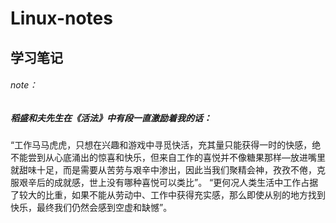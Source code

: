# Linux-notes

## 学习笔记

###### note：
##### 稻盛和夫先生在《活法》中有段一直激励着我的话：

“工作马马虎虎，只想在兴趣和游戏中寻觅快活，充其量只能获得一时的快感，绝不能尝到从心底涌出的惊喜和快乐，但来自工作的喜悦并不像糖果那样—放进嘴里就甜味十足，而是需要从苦劳与艰辛中渗出，因此当我们聚精会神，孜孜不倦，克服艰辛后的成就感，世上没有哪种喜悦可以类比”。
“更何况人类生活中工作占据了较大的比重，如果不能从劳动中、工作中获得充实感，那么即使从别的地方找到快乐，最终我们仍然会感到空虚和缺憾”。


